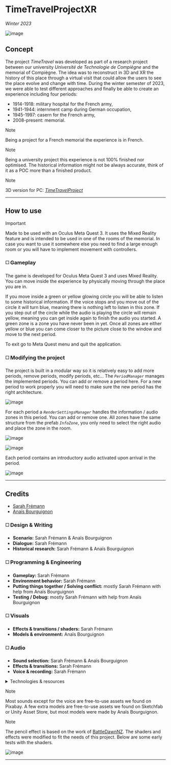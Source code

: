 # TimeTravelProjectXR

*Winter 2023*

![image](ReadMeResources/Preview.png)

## Concept

The project *TimeTravel* was developed as part of a research project between our university *Université de Technologie de Compiègne* and the memorial of Compiègne. The idea was to reconstruct in 3D and XR the history of this place through a virtual visit that could allow the users to see the place evolve and change with time. During the winter semester of 2023, we were able to test different approaches and finally be able to create an experience including four periods: 
- 1914-1918: military hospital for the French army,
- 1941-1944: internment camp during German occupation,
- 1945-1997: casern for the French army,
- 2008-present: memorial.

> [!NOTE]  
> Being a project for a French memorial the experience is in French.

> [!NOTE]  
> Being a university project this experience is not 100% finished nor optimised. The historical information might not be always accurate, think of it as a POC more than a finished product.

> [!NOTE] 
> 3D version for PC: [*TimeTravelProject*](https://github.com/sfremann/TimeTravelProject)

---

## How to use

> [!IMPORTANT]  
> Made to be used with an Oculus Meta Quest 3. It uses the Mixed Reality feature and is intended to be used in one of the rooms of the memorial. In case you want to use it somewhere else you need to find a large enough room or you will have to implement movement with controllers.

### ◻️ Gameplay

The game is developed for Oculus Meta Quest 3 and uses Mixed Reality. You can move inside the experience by physically moving through the place you are in.    
  
If you move inside a green or yellow glowing circle you will be able to listen to some historical information. If the voice stops and you move out of the circle it will turn blue, meaning there is nothing left to listen in this zone. If you step out of the circle while the audio is playing the circle will remain yellow, meaning you can get inside again to finish the audio you started. A green zone is a zone you have never been in yet. Once all zones are either yellow or blue you can come closer to the picture close to the window and move to the next period.

To exit go to Meta Quest menu and quit the application.

### ◻️ Modifying the project

The project is built in a modular way so it is relatively easy to add more periods, remove periods, modify periods, etc... The *`PeriodManager`* manages the implemented periods. You can add or remove a period here. For a new period to work properly you will need to make sure the new period has the right architecture.

![image](ReadMeResources/PeriodManager.png)

For each period a *`RenderSettingsManager`* handles the information / audio zones in this period. You can add or remove one. All zones have the same structure from the prefab *`InfoZone`*, you only need to select the right audio and place the zone in the room.

![image](ReadMeResources/RenderSettingsManager.png)

![image](ReadMeResources/SoundZones.png)

Each period contains an introductory audio activated upon arrival in the period.

![image](ReadMeResources/PeriodIntroduction.png)

---

## Credits

- [Sarah Frémann](https://github.com/sfremann)
- [Anaïs Bourguignon](https://github.com/plinkakko)


### ◻️ Design & Writing

- **Scenario:** Sarah Frémann & Anaïs Bourguignon
- **Dialogue:** Sarah Frémann
- **Historical research:** Sarah Frémann & Anaïs Bourguignon

### ◻️ Programming & Engineering

- **Gameplay:** Sarah Frémann
- **Environment behavior:** Sarah Frémann
- **Putting things together / Solving conflict:** mostly Sarah Frémann with help from Anaïs Bourguignon
- **Testing / Debug:** mostly Sarah Frémann with help from Anaïs Bourguignon

### ◻️ Visuals

- **Effects & transitions / shaders:** Sarah Frémann
- **Models & environment:** Anaïs Bourguignon

### ◻️ Audio 

- **Sound selection:** Sarah Frémann & Anaïs Bourguignon
- **Effects & transitions:** Sarah Frémann
- **Voice & recording:** Sarah Frémann

<details>
  <summary>Technologies & resources</summary>

  - Unity 2022.3.4f1
  - Audacity
  - Blender
</details>

> [!NOTE] 
> Most sounds except for the voice are free-to-use assets we found on Pixabay. A few extra models are free-to-use assets we found on Sketchfab or Unity Asset Store, but most models were made by Anaïs Bourguignon.

> [!NOTE] 
> The pencil effect is based on the work of [BattleDawnNZ](https://github.com/BattleDawnNZ/Image-Effects-with-Shadergraph). The shaders and effects were modified to fit the needs of this project. Below are some early tests with the shaders.

![image](ReadMeResources/Shader.png)

---